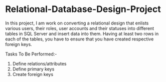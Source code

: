 # Relational-Database-Design-Project

In this project, I am work on converting a relational design that enlists various users, their roles, user accounts and their statuses into different tables in SQL Server and insert data into them. Having at least two rows in each of the tables, you have to ensure that you have created respective foreign keys.

Tasks To Be Performed:-

1. Define relations/attributes 
2. Define primary keys
3. Create foreign keys
